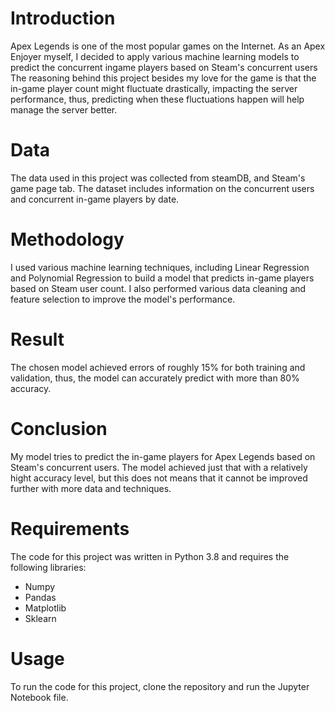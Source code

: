 # Introduction

Apex Legends is one of the most popular games on the Internet. As an Apex Enjoyer myself, I decided to apply various machine learning models to predict the concurrent ingame players based on Steam's concurrent users
The reasoning behind this project besides my love for the game is that the in-game player count might fluctuate drastically, impacting the server performance, thus, predicting when these fluctuations happen will help manage the server better.

# Data
The data used in this project was collected from steamDB, and Steam's game page tab. The dataset includes information on the concurrent users and concurrent in-game players by date.

# Methodology
I used various machine learning techniques, including Linear Regression and Polynomial Regression to build a model that predicts in-game players based on Steam user count. I also performed various data cleaning and feature selection to improve the model's performance.

# Result
The chosen model achieved errors of roughly 15% for both training and validation, thus, the model can accurately predict with more than 80% accuracy.

# Conclusion
My model tries to predict the in-game players for Apex Legends based on Steam's concurrent users. The model achieved just that with a relatively hight accuracy level, but this does not means that it cannot be improved further with more data and techniques.

# Requirements
The code for this project was written in Python 3.8 and requires the following libraries:

- Numpy
- Pandas
- Matplotlib
- Sklearn

# Usage
To run the code for this project, clone the repository and run the Jupyter Notebook file.
